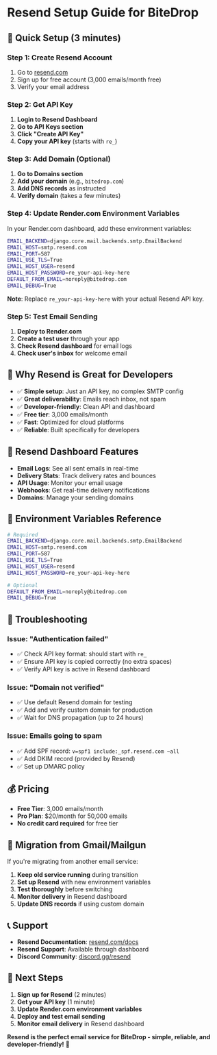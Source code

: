 # Resend Setup Guide for BiteDrop

## 🚀 **Quick Setup (3 minutes)**

### Step 1: Create Resend Account

1. Go to [resend.com](https://resend.com)
2. Sign up for free account (3,000 emails/month free)
3. Verify your email address

### Step 2: Get API Key

1. **Login to Resend Dashboard**
2. **Go to API Keys section**
3. **Click "Create API Key"**
4. **Copy your API key** (starts with `re_`)

### Step 3: Add Domain (Optional)

1. **Go to Domains section**
2. **Add your domain** (e.g., `bitedrop.com`)
3. **Add DNS records** as instructed
4. **Verify domain** (takes a few minutes)

### Step 4: Update Render.com Environment Variables

In your Render.com dashboard, add these environment variables:

```bash
EMAIL_BACKEND=django.core.mail.backends.smtp.EmailBackend
EMAIL_HOST=smtp.resend.com
EMAIL_PORT=587
EMAIL_USE_TLS=True
EMAIL_HOST_USER=resend
EMAIL_HOST_PASSWORD=re_your-api-key-here
DEFAULT_FROM_EMAIL=noreply@bitedrop.com
EMAIL_DEBUG=True
```

**Note**: Replace `re_your-api-key-here` with your actual Resend API key.

### Step 5: Test Email Sending

1. **Deploy to Render.com**
2. **Create a test user** through your app
3. **Check Resend dashboard** for email logs
4. **Check user's inbox** for welcome email

## 🎯 **Why Resend is Great for Developers**

- ✅ **Simple setup**: Just an API key, no complex SMTP config
- ✅ **Great deliverability**: Emails reach inbox, not spam
- ✅ **Developer-friendly**: Clean API and dashboard
- ✅ **Free tier**: 3,000 emails/month
- ✅ **Fast**: Optimized for cloud platforms
- ✅ **Reliable**: Built specifically for developers

## 📧 **Resend Dashboard Features**

- **Email Logs**: See all sent emails in real-time
- **Delivery Stats**: Track delivery rates and bounces
- **API Usage**: Monitor your email usage
- **Webhooks**: Get real-time delivery notifications
- **Domains**: Manage your sending domains

## 🔧 **Environment Variables Reference**

```bash
# Required
EMAIL_BACKEND=django.core.mail.backends.smtp.EmailBackend
EMAIL_HOST=smtp.resend.com
EMAIL_PORT=587
EMAIL_USE_TLS=True
EMAIL_HOST_USER=resend
EMAIL_HOST_PASSWORD=re_your-api-key-here

# Optional
DEFAULT_FROM_EMAIL=noreply@bitedrop.com
EMAIL_DEBUG=True
```

## 🚨 **Troubleshooting**

### Issue: "Authentication failed"

- ✅ Check API key format: should start with `re_`
- ✅ Ensure API key is copied correctly (no extra spaces)
- ✅ Verify API key is active in Resend dashboard

### Issue: "Domain not verified"

- ✅ Use default Resend domain for testing
- ✅ Add and verify custom domain for production
- ✅ Wait for DNS propagation (up to 24 hours)

### Issue: Emails going to spam

- ✅ Add SPF record: `v=spf1 include:_spf.resend.com ~all`
- ✅ Add DKIM record (provided by Resend)
- ✅ Set up DMARC policy

## 💰 **Pricing**

- **Free Tier**: 3,000 emails/month
- **Pro Plan**: $20/month for 50,000 emails
- **No credit card required** for free tier

## 🔄 **Migration from Gmail/Mailgun**

If you're migrating from another email service:

1. **Keep old service running** during transition
2. **Set up Resend** with new environment variables
3. **Test thoroughly** before switching
4. **Monitor delivery** in Resend dashboard
5. **Update DNS records** if using custom domain

## 📞 **Support**

- **Resend Documentation**: [resend.com/docs](https://resend.com/docs)
- **Resend Support**: Available through dashboard
- **Discord Community**: [discord.gg/resend](https://discord.gg/resend)

## 🎉 **Next Steps**

1. **Sign up for Resend** (2 minutes)
2. **Get your API key** (1 minute)
3. **Update Render.com environment variables**
4. **Deploy and test email sending**
5. **Monitor email delivery** in Resend dashboard

**Resend is the perfect email service for BiteDrop - simple, reliable, and developer-friendly!** 🚀
